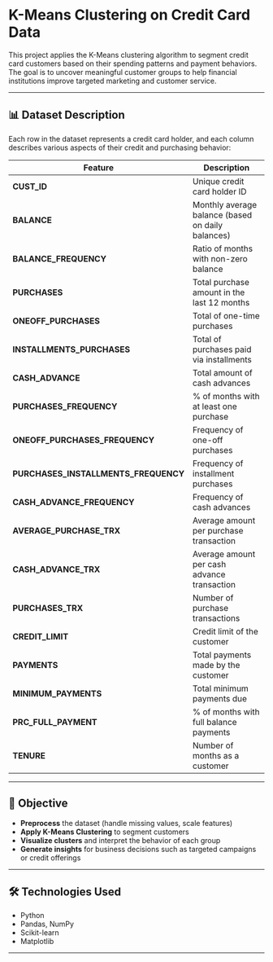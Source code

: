 # K-Means Clustering on Credit Card Data

This project applies the K-Means clustering algorithm to segment credit card customers based on their spending patterns and payment behaviors. The goal is to uncover meaningful customer groups to help financial institutions improve targeted marketing and customer service.

---

## 📊 Dataset Description

Each row in the dataset represents a credit card holder, and each column describes various aspects of their credit and purchasing behavior:

| Feature | Description |
|--------|-------------|
| **CUST_ID** | Unique credit card holder ID |
| **BALANCE** | Monthly average balance (based on daily balances) |
| **BALANCE_FREQUENCY** | Ratio of months with non-zero balance |
| **PURCHASES** | Total purchase amount in the last 12 months |
| **ONEOFF_PURCHASES** | Total of one-time purchases |
| **INSTALLMENTS_PURCHASES** | Total of purchases paid via installments |
| **CASH_ADVANCE** | Total amount of cash advances |
| **PURCHASES_FREQUENCY** | % of months with at least one purchase |
| **ONEOFF_PURCHASES_FREQUENCY** | Frequency of one-off purchases |
| **PURCHASES_INSTALLMENTS_FREQUENCY** | Frequency of installment purchases |
| **CASH_ADVANCE_FREQUENCY** | Frequency of cash advances |
| **AVERAGE_PURCHASE_TRX** | Average amount per purchase transaction |
| **CASH_ADVANCE_TRX** | Average amount per cash advance transaction |
| **PURCHASES_TRX** | Number of purchase transactions |
| **CREDIT_LIMIT** | Credit limit of the customer |
| **PAYMENTS** | Total payments made by the customer |
| **MINIMUM_PAYMENTS** | Total minimum payments due |
| **PRC_FULL_PAYMENT** | % of months with full balance payments |
| **TENURE** | Number of months as a customer |

---

## 🎯 Objective

- **Preprocess** the dataset (handle missing values, scale features)
- **Apply K-Means Clustering** to segment customers
- **Visualize clusters** and interpret the behavior of each group
- **Generate insights** for business decisions such as targeted campaigns or credit offerings

---

## 🛠️ Technologies Used

- Python
- Pandas, NumPy
- Scikit-learn
- Matplotlib

---
